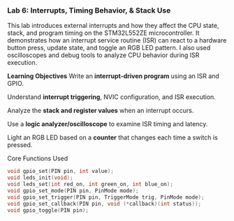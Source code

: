 ### Lab 6: Interrupts, Timing Behavior, & Stack Use ###

This lab introduces external interrupts and how they affect the CPU state, stack, and program timing on the STM32L552ZE microcontroller. It demonstrates how an interrupt service routine (ISR) can react to a hardware button press, update state, and toggle an RGB LED pattern. 
I also used oscilloscopes and debug tools to analyze CPU behavior during ISR execution.

**Learning Objectives**
Write an **interrupt-driven program** using an ISR and GPIO.

Understand **interrupt triggering**, NVIC configuration, and ISR execution.

Analyze the **stack and register values** when an interrupt occurs.

Use a **logic analyzer/oscilloscope** to examine ISR timing and latency.

Light an RGB LED based on a **counter** that changes each time a switch is pressed.

Core Functions Used

```c
void gpio_set(PIN pin, int value);
void leds_init(void);
void leds_set(int red_on, int green_on, int blue_on);
void gpio_set_mode(PIN pin, PinMode mode);
void gpio_set_trigger(PIN pin, TriggerMode trig, PinMode mode);
void gpio_set_callback(PIN pin, void (*callback)(int status));
void gpio_toggle(PIN pin);
